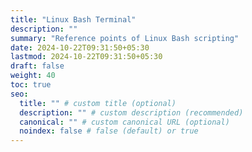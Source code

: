 ```yaml
---
title: "Linux Bash Terminal"
description: ""
summary: "Reference points of Linux Bash scripting"
date: 2024-10-22T09:31:50+05:30
lastmod: 2024-10-22T09:31:50+05:30
draft: false
weight: 40
toc: true
seo:
  title: "" # custom title (optional)
  description: "" # custom description (recommended)
  canonical: "" # custom canonical URL (optional)
  noindex: false # false (default) or true
---
```


